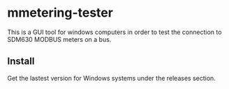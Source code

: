 # mmetering-tester

This is a GUI tool for windows computers in order to test the connection to SDM630 MODBUS meters on a bus.

## Install

Get the lastest version for Windows systems under the releases section.
